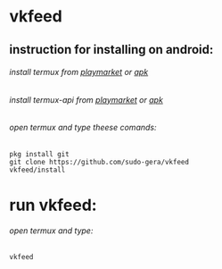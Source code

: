 # vkfeed
## instruction for installing on android:
###### install termux from [playmarket](https://play.google.com/store/apps/details?id=com.termux) or [apk](https://github.com/sudo-gera/vkfeed/blob/main/termux.apk?raw=true)
###### install termux-api from [playmarket](https://play.google.com/store/apps/details?id=com.termux.api) or [apk](https://github.com/sudo-gera/vkfeed/blob/main/termux_api.apk?raw=true)
###### open termux and type theese comands:
```
pkg install git
git clone https://github.com/sudo-gera/vkfeed
vkfeed/install
```
# run vkfeed:
###### open termux and type:
```
vkfeed
```
